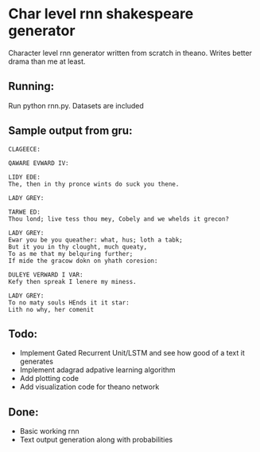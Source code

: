 # Char level rnn shakespeare generator
Character level rnn generator written from scratch in theano. Writes better drama than me at least.

## Running:
Run python rnn.py. Datasets are included

## Sample output from gru:
```
CLAGEECE:

QAWARE EVWARD IV:

LIDY EDE:
The, then in thy pronce wints do suck you thene.

LADY GREY:

TARWE ED:
Thou lond; live tess thou mey, Cobely and we whelds it grecon?

LADY GREY:
Ewar you be you queather: what, hus; loth a tabk;
But it you in thy clought, much queaty,
To as me that my belquring further;
If mide the gracow dokn on yhath coresion:

DULEYE VERWARD I VAR:
Kefy then spreak I lenere my miness.

LADY GREY:
To no maty souls HEnds it it star:
Lith no why, her comenit
```

## Todo:
* Implement Gated Recurrent Unit/LSTM and see how good of a text it generates
* Implement adagrad adpative learning algorithm
* Add plotting code
* Add visualization code for theano network

## Done:
* Basic working rnn
* Text output generation along with probabilities
